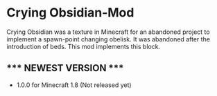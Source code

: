# Crying Obsidian-Mod

Crying Obsidian was a texture in Minecraft for an abandoned project to implement a spawn-point changing obelisk. It was abandoned after the introduction of beds. This mod implements this block.

## *** NEWEST VERSION ***
* 1.0.0 for Minecraft 1.8 (Not released yet)